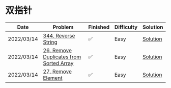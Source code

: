 # 双指针
| Date       | Problem                                                                                                       | Finished | Difficulty | Solution                                              |
|------------|---------------------------------------------------------------------------------------------------------------|----------|------------|-------------------------------------------------------|
| 2022/03/14 | [344. Reverse String](https://leetcode.com/problems/reverse-string/)                                          | ✅        | Easy       | [Solution](./src/doublePointor/ReverseString.java)    |
| 2022/03/14 | [26. Remove Duplicates from Sorted Array](https://leetcode.com/problems/remove-duplicates-from-sorted-array/) | ✅        | Easy       | [Solution](./src/doublePointor/RemoveDuplicates.java) |
| 2022/03/14 | [27. Remove Element](https://leetcode.com/problems/remove-element/)                                           | ✅        | Easy       | [Solution](./src/doublePointor/RemoveElement.java)    |
